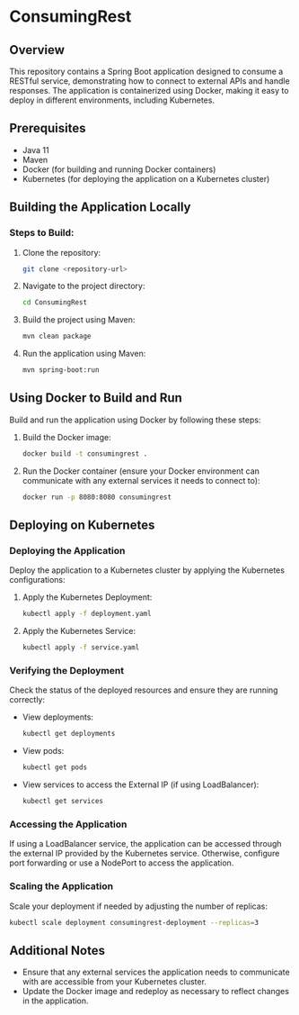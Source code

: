 # ConsumingRest

## Overview
This repository contains a Spring Boot application designed to consume a RESTful service, demonstrating how to connect to external APIs and handle responses. The application is containerized using Docker, making it easy to deploy in different environments, including Kubernetes.

## Prerequisites
- Java 11
- Maven
- Docker (for building and running Docker containers)
- Kubernetes (for deploying the application on a Kubernetes cluster)

## Building the Application Locally

### Steps to Build:
1. Clone the repository:
   ```bash
   git clone <repository-url>
   ```
2. Navigate to the project directory:
   ```bash
   cd ConsumingRest
   ```
3. Build the project using Maven:
   ```bash
   mvn clean package
   ```
4. Run the application using Maven:
   ```bash
   mvn spring-boot:run
   ```

## Using Docker to Build and Run
Build and run the application using Docker by following these steps:

1. Build the Docker image:
   ```bash
   docker build -t consumingrest .
   ```
2. Run the Docker container (ensure your Docker environment can communicate with any external services it needs to connect to):
   ```bash
   docker run -p 8080:8080 consumingrest
   ```

## Deploying on Kubernetes

### Deploying the Application
Deploy the application to a Kubernetes cluster by applying the Kubernetes configurations:

1. Apply the Kubernetes Deployment:
   ```bash
   kubectl apply -f deployment.yaml
   ```
2. Apply the Kubernetes Service:
   ```bash
   kubectl apply -f service.yaml
   ```

### Verifying the Deployment
Check the status of the deployed resources and ensure they are running correctly:

- View deployments:
  ```bash
  kubectl get deployments
  ```
- View pods:
  ```bash
  kubectl get pods
  ```
- View services to access the External IP (if using LoadBalancer):
  ```bash
  kubectl get services
  ```

### Accessing the Application
If using a LoadBalancer service, the application can be accessed through the external IP provided by the Kubernetes service. Otherwise, configure port forwarding or use a NodePort to access the application.

### Scaling the Application
Scale your deployment if needed by adjusting the number of replicas:

```bash
kubectl scale deployment consumingrest-deployment --replicas=3
```

## Additional Notes
- Ensure that any external services the application needs to communicate with are accessible from your Kubernetes cluster.
- Update the Docker image and redeploy as necessary to reflect changes in the application.
```
